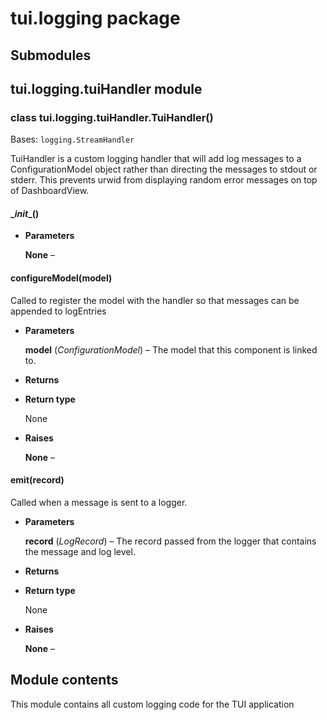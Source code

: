 # tui.logging package

## Submodules

## tui.logging.tuiHandler module


### class tui.logging.tuiHandler.TuiHandler()
Bases: `logging.StreamHandler`

TuiHandler is a custom logging handler that will add log messages
to a ConfigurationModel object rather than directing the messages
to stdout or stderr. This prevents urwid from displaying random
error messages on top of DashboardView.


#### \__init__()

* **Parameters**

    **None** – 



#### configureModel(model)
Called to register the model with the handler so that messages can be appended to logEntries


* **Parameters**

    **model** (*ConfigurationModel*) – The model that this component is linked to.



* **Returns**

    


* **Return type**

    None



* **Raises**

    **None** – 



#### emit(record)
Called when a message is sent to a logger.


* **Parameters**

    **record** (*LogRecord*) – The record passed from the logger that contains the message and log level.



* **Returns**

    


* **Return type**

    None



* **Raises**

    **None** – 


## Module contents

This module contains all custom logging code for the TUI application
